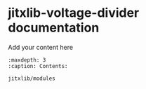 
# jitxlib-voltage-divider documentation

Add your content here


```{toctree}
:maxdepth: 3
:caption: Contents:

jitxlib/modules
```
